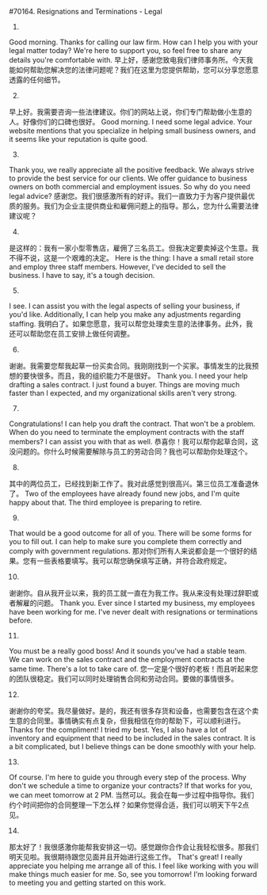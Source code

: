 #70164. Resignations and Terminations - Legal

1.
Good morning. Thanks for calling our law firm. How can I help you with your legal matter today? We're here to support you, so feel free to share any details you're comfortable with.
早上好，感谢您致电我们律师事务所。今天我能如何帮助您解决您的法律问题呢？我们在这里为您提供帮助，您可以分享您愿意透露的任何细节。

2.
早上好。我需要咨询一些法律建议。你们的网站上说，你们专门帮助做小生意的人。好像你们的口碑也很好。
Good morning. I need some legal advice. Your website mentions that you specialize in helping small business owners, and it seems like your reputation is quite good.

3.
Thank you, we really appreciate all the positive feedback. We always strive to provide the best service for our clients. We offer guidance to business owners on both commercial and employment issues. So why do you need legal advice?
感谢您。我们很感激所有的好评。我们一直致力于为客户提供最优质的服务。我们为企业主提供商业和雇佣问题上的指导。那么，您为什么需要法律建议呢？

4.
是这样的：我有一家小型零售店，雇佣了三名员工。但我决定要卖掉这个生意。我不得不说，这是一个艰难的决定。
Here is the thing: I have a small retail store and employ three staff members. However, I've decided to sell the business. I have to say, it's a tough decision.

5.
I see. I can assist you with the legal aspects of selling your business, if you'd like. Additionally, I can help you make any adjustments regarding staffing.
我明白了。如果您愿意，我可以帮您处理卖生意的法律事务。此外，我还可以帮助您在员工安排上做任何调整。

6.
谢谢。我需要您帮我起草一份买卖合同。我刚刚找到一个买家。事情发生的比我预想的要快很多。而且，我的组织能力不是很好。
Thank you. I need your help drafting a sales contract. I just found a buyer. Things are moving much faster than I expected, and my organizational skills aren't very strong.

7.
Congratulations! I can help you draft the contract. That won't be a problem. When do you need to terminate the employment contracts with the staff members? I can assist you with that as well.
恭喜你！我可以帮你起草合同，这没问题的。你什么时候需要解除与员工的劳动合同？我也可以帮助你处理这个。

8.
其中的两位员工，已经找到新工作了。我对此感觉到很高兴。第三位员工准备退休了。
Two of the employees have already found new jobs, and I'm quite happy about that. The third employee is preparing to retire.

9.
That would be a good outcome for all of you. There will be some forms for you to fill out. I can help to make sure you complete them correctly and comply with government regulations.
那对你们所有人来说都会是一个很好的结果。您有一些表格要填写。我可以帮您确保填写正确，并符合政府规定。

10.
谢谢你。自从我开业以来，我的员工就一直在为我工作。我从来没有处理过辞职或者解雇的问题。
Thank you. Ever since I started my business, my employees have been working for me. I've never dealt with resignations or terminations before.

11.
You must be a really good boss! And it sounds you've had a stable team. We can work on the sales contract and the employment contracts at the same time. There's a lot to take care of.
您一定是个很好的老板！而且听起来您的团队很稳定。我们可以同时处理销售合同和劳动合同。要做的事情很多。

12.
谢谢你的夸奖。我尽量做好。是的，我还有很多存货和设备，也需要包含在这个卖生意的合同里。事情确实有点复杂，但我相信在你的帮助下，可以顺利进行。
Thanks for the compliment! I tried my best. Yes, I also have a lot of inventory and equipment that need to be included in the sales contract. It is a bit complicated, but I believe things can be done smoothly with your help.

13.
Of course. I'm here to guide you through every step of the process. Why don't we schedule a time to organize your contracts? If that works for you, we can meet tomorrow at 2 PM.
当然可以。我会在每一步过程中指导你。我们约个时间把你的合同整理一下怎么样？如果你觉得合适，我们可以明天下午2点见。

14.
那太好了！我很感激你能帮我安排这一切。感觉跟你合作会让我轻松很多。那我们明天见啦。我很期待跟您见面并且开始进行这些工作。
That's great! I really appreciate you helping me arrange all of this. I feel like working with you will make things much easier for me. So, see you tomorrow! I'm looking forward to meeting you and getting started on this work.